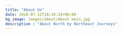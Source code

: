 ```yaml
---
title: "About Us"
date: 2018-07-12T18:19:33+06:00
bg_image: images/about/About main.jpg
description : "About North by Northeast Journeys"
---
```

